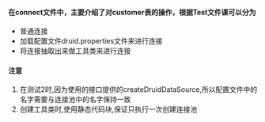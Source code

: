 #### 在connect文件中，主要介绍了对customer表的操作，根据Test文件课可以分为

- 普通连接
- 加载配置文件druid.properties文件来进行连接
- 将连接抽取出来做工具类来进行连接

#### **注意**

1. 在测试2时,因为使用的接口提供的createDruidDataSource,所以配置文件中的名字需要与连接池中的名字保持一致
2. 创建工具类时,使用静态代码块,保证只执行一次创建连接池